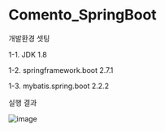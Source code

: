 # Comento_SpringBoot 

개발환경 셋팅

1-1. JDK 1.8

1-2. springframework.boot 2.7.1

1-3. mybatis.spring.boot 2.2.2

실행 결과

![image](https://user-images.githubusercontent.com/84260096/176841467-ad8fdcaa-d43d-423d-8f52-650dc7f9b860.png)
